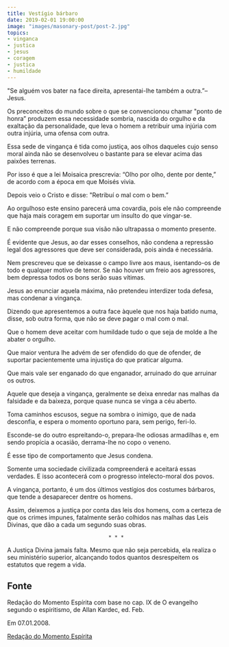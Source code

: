```yaml
---
title: Vestígio bárbaro
date: 2019-02-01 19:00:00
image: "images/masonary-post/post-2.jpg"
topics: 
- vinganca
- justica
- jesus
- coragem
- justica
- humildade
---
```


"Se alguém vos bater na face direita, apresentai-lhe também a outra.”–Jesus.

Os preconceitos do mundo sobre o que se convencionou chamar "ponto de honra”
produzem essa necessidade sombria, nascida do orgulho e da exaltação da
personalidade, que leva o homem a retribuir uma injúria com outra injúria, uma
ofensa com outra.

Essa sede de vingança é tida como justiça, aos olhos daqueles cujo senso moral
ainda não se desenvolveu o bastante para se elevar acima das paixões terrenas.

Por isso é que a lei Moisaica prescrevia: “Olho por olho, dente por dente,” de
acordo com a época em que Moisés vivia.

Depois veio o Cristo e disse: "Retribuí o mal com o bem.”

Ao orgulhoso este ensino parecerá uma covardia, pois ele não compreende que
haja mais coragem em suportar um insulto do que vingar-se.

E não compreende porque sua visão não ultrapassa o momento presente.

É evidente que Jesus, ao dar esses conselhos, não condena a repressão legal dos
agressores que deve ser considerada, pois ainda é necessária.

Nem prescreveu que se deixasse o campo livre aos maus, isentando-os de todo e
qualquer motivo de temor. Se não houver um freio aos agressores, bem depressa
todos os bons serão suas vítimas.

Jesus ao enunciar aquela máxima, não pretendeu interdizer toda defesa, mas
condenar a vingança.

Dizendo que apresentemos a outra face àquele que nos haja batido numa, disse,
sob outra forma, que não se deve pagar o mal com o mal.

Que o homem deve aceitar com humildade tudo o que seja de molde a lhe abater o
orgulho.

Que maior ventura lhe advém de ser ofendido do que de ofender, de suportar
pacientemente uma injustiça do que praticar alguma.

Que mais vale ser enganado do que enganador, arruinado do que arruinar os
outros.

Aquele que deseja a vingança, geralmente se deixa enredar nas malhas da
falsidade e da baixeza, porque quase nunca se vinga a céu aberto.

Toma caminhos escusos, segue na sombra o inimigo, que de nada desconfia, e
espera o momento oportuno para, sem perigo, feri-lo.

Esconde-se do outro espreitando-o, prepara-lhe odiosas armadilhas e, em sendo
propícia a ocasião, derrama-lhe no copo o veneno.

É esse tipo de comportamento que Jesus condena.

Somente uma sociedade civilizada compreenderá e aceitará essas verdades. E isso
acontecerá com o progresso intelecto-moral dos povos.

A vingança, portanto, é um dos últimos vestígios dos costumes bárbaros, que
tende a desaparecer dentre os homens.

Assim, deixemos a justiça por conta das leis dos homens, com a certeza de que
os crimes impunes, fatalmente serão colhidos nas malhas das Leis Divinas, que
dão a cada um segundo suas obras.

                                     * * *

A Justiça Divina jamais falta. Mesmo que não seja percebida, ela realiza o seu
ministério superior, alcançando todos quantos desrespeitem os estatutos que
regem a vida.

## Fonte
Redação do Momento Espírita com base no cap. IX de O evangelho segundo o
espiritismo, de Allan Kardec, ed. Feb.

Em 07.01.2008.


[Redação do Momento Espírita](http://momento.com.br/pt/ler_texto.php?id=1722)

